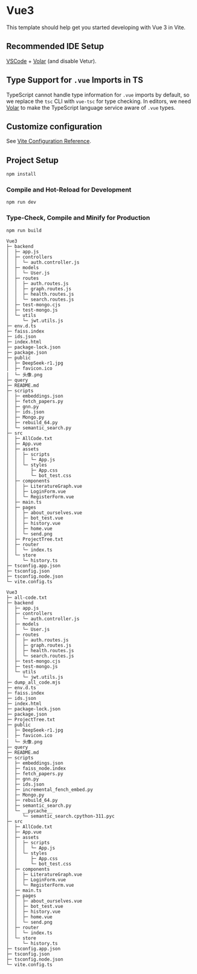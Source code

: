 # Vue3

This template should help get you started developing with Vue 3 in Vite.

## Recommended IDE Setup

[VSCode](https://code.visualstudio.com/) + [Volar](https://marketplace.visualstudio.com/items?itemName=Vue.volar) (and disable Vetur).

## Type Support for `.vue` Imports in TS

TypeScript cannot handle type information for `.vue` imports by default, so we replace the `tsc` CLI with `vue-tsc` for type checking. In editors, we need [Volar](https://marketplace.visualstudio.com/items?itemName=Vue.volar) to make the TypeScript language service aware of `.vue` types.

## Customize configuration

See [Vite Configuration Reference](https://vite.dev/config/).

## Project Setup

```sh
npm install
```

### Compile and Hot-Reload for Development

```sh
npm run dev
```

### Type-Check, Compile and Minify for Production

```sh
npm run build
```

```
Vue3
├─ backend
│  ├─ app.js
│  ├─ controllers
│  │  └─ auth.controller.js
│  ├─ models
│  │  └─ User.js
│  ├─ routes
│  │  ├─ auth.routes.js
│  │  ├─ graph.routes.js
│  │  ├─ health.routes.js
│  │  └─ search.routes.js
│  ├─ test-mongo.cjs
│  ├─ test-mongo.js
│  └─ utils
│     └─ jwt.utils.js
├─ env.d.ts
├─ faiss.index
├─ ids.json
├─ index.html
├─ package-lock.json
├─ package.json
├─ public
│  ├─ DeepSeek-r1.jpg
│  ├─ favicon.ico
│  └─ 头像.png
├─ query
├─ README.md
├─ scripts
│  ├─ embeddings.json
│  ├─ fetch_papers.py
│  ├─ gnn.py
│  ├─ ids.json
│  ├─ Mongo.py
│  ├─ rebuild_64.py
│  └─ semantic_search.py
├─ src
│  ├─ AllCode.txt
│  ├─ App.vue
│  ├─ assets
│  │  ├─ scripts
│  │  │  └─ App.js
│  │  └─ styles
│  │     ├─ App.css
│  │     └─ bot_test.css
│  ├─ components
│  │  ├─ LiteratureGraph.vue
│  │  ├─ LoginForm.vue
│  │  └─ RegisterForm.vue
│  ├─ main.ts
│  ├─ pages
│  │  ├─ about_ourselves.vue
│  │  ├─ bot_test.vue
│  │  ├─ history.vue
│  │  ├─ home.vue
│  │  └─ send.png
│  ├─ ProjectTree.txt
│  ├─ router
│  │  └─ index.ts
│  └─ store
│     └─ history.ts
├─ tsconfig.app.json
├─ tsconfig.json
├─ tsconfig.node.json
└─ vite.config.ts

```
```
Vue3
├─ all-code.txt
├─ backend
│  ├─ app.js
│  ├─ controllers
│  │  └─ auth.controller.js
│  ├─ models
│  │  └─ User.js
│  ├─ routes
│  │  ├─ auth.routes.js
│  │  ├─ graph.routes.js
│  │  ├─ health.routes.js
│  │  └─ search.routes.js
│  ├─ test-mongo.cjs
│  ├─ test-mongo.js
│  └─ utils
│     └─ jwt.utils.js
├─ dump_all_code.mjs
├─ env.d.ts
├─ faiss.index
├─ ids.json
├─ index.html
├─ package-lock.json
├─ package.json
├─ ProjectTree.txt
├─ public
│  ├─ DeepSeek-r1.jpg
│  ├─ favicon.ico
│  └─ 头像.png
├─ query
├─ README.md
├─ scripts
│  ├─ embeddings.json
│  ├─ faiss_node.index
│  ├─ fetch_papers.py
│  ├─ gnn.py
│  ├─ ids.json
│  ├─ incremental_fench_embed.py
│  ├─ Mongo.py
│  ├─ rebuild_64.py
│  ├─ semantic_search.py
│  └─ __pycache__
│     └─ semantic_search.cpython-311.pyc
├─ src
│  ├─ AllCode.txt
│  ├─ App.vue
│  ├─ assets
│  │  ├─ scripts
│  │  │  └─ App.js
│  │  └─ styles
│  │     ├─ App.css
│  │     └─ bot_test.css
│  ├─ components
│  │  ├─ LiteratureGraph.vue
│  │  ├─ LoginForm.vue
│  │  └─ RegisterForm.vue
│  ├─ main.ts
│  ├─ pages
│  │  ├─ about_ourselves.vue
│  │  ├─ bot_test.vue
│  │  ├─ history.vue
│  │  ├─ home.vue
│  │  └─ send.png
│  ├─ router
│  │  └─ index.ts
│  └─ store
│     └─ history.ts
├─ tsconfig.app.json
├─ tsconfig.json
├─ tsconfig.node.json
└─ vite.config.ts

```